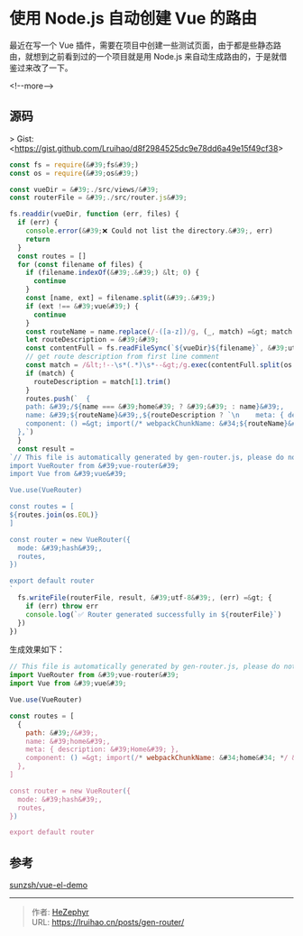 # 使用 Node.js 自动创建 Vue 的路由


最近在写一个 Vue 插件，需要在项目中创建一些测试页面，由于都是些静态路由，就想到之前看到过的一个项目就是用 Node.js 来自动生成路由的，于是就借鉴过来改了一下。

&lt;!--more--&gt;

## 源码

&gt; Gist: &lt;https://gist.github.com/Lruihao/d8f2984525dc9e78dd6a49e15f49cf38&gt;

```js {title=&#34;gen-router.js&#34;}
const fs = require(&#39;fs&#39;)
const os = require(&#39;os&#39;)

const vueDir = &#39;./src/views/&#39;
const routerFile = &#39;./src/router.js&#39;

fs.readdir(vueDir, function (err, files) {
  if (err) {
    console.error(&#39;❌ Could not list the directory.&#39;, err)
    return
  }
  const routes = []
  for (const filename of files) {
    if (filename.indexOf(&#39;.&#39;) &lt; 0) {
      continue
    }
    const [name, ext] = filename.split(&#39;.&#39;)
    if (ext !== &#39;vue&#39;) {
      continue
    }
    const routeName = name.replace(/-([a-z])/g, (_, match) =&gt; match.toUpperCase())
    let routeDescription = &#39;&#39;
    const contentFull = fs.readFileSync(`${vueDir}${filename}`, &#39;utf-8&#39;)
    // get route description from first line comment
    const match = /&lt;!--\s*(.*)\s*--&gt;/g.exec(contentFull.split(os.EOL)[0])
    if (match) {
      routeDescription = match[1].trim()
    }
    routes.push(`  {
    path: &#39;/${name === &#39;home&#39; ? &#39;&#39; : name}&#39;,
    name: &#39;${routeName}&#39;,${routeDescription ? `\n    meta: { description: &#39;${routeDescription}&#39; },` : &#39;&#39;}
    component: () =&gt; import(/* webpackChunkName: &#34;${routeName}&#34; */ &#39;@/views/${filename}&#39;),
  },`)
  }
  const result =
`// This file is automatically generated by gen-router.js, please do not modify it manually！
import VueRouter from &#39;vue-router&#39;
import Vue from &#39;vue&#39;

Vue.use(VueRouter)

const routes = [
${routes.join(os.EOL)}
]

const router = new VueRouter({
  mode: &#39;hash&#39;,
  routes,
})

export default router
`
  fs.writeFile(routerFile, result, &#39;utf-8&#39;, (err) =&gt; {
    if (err) throw err
    console.log(`✅ Router generated successfully in ${routerFile}`)
  })
})
```

生成效果如下：

```js {title=&#34;router.js&#34;}
// This file is automatically generated by gen-router.js, please do not modify it manually！
import VueRouter from &#39;vue-router&#39;
import Vue from &#39;vue&#39;

Vue.use(VueRouter)

const routes = [
  {
    path: &#39;/&#39;,
    name: &#39;home&#39;,
    meta: { description: &#39;Home&#39; },
    component: () =&gt; import(/* webpackChunkName: &#34;home&#34; */ &#39;@/views/home.vue&#39;),
  },
]

const router = new VueRouter({
  mode: &#39;hash&#39;,
  routes,
})

export default router
```

## 参考

[sunzsh/vue-el-demo](https://github.com/sunzsh/vue-el-demo/blob/f5e9a2a9934c7040f4fa72663eb8c24b1e3b20c1/gen-router.js)


---

> 作者: [HeZephyr](https://github.com/HeZephyr)  
> URL: https://lruihao.cn/posts/gen-router/  

